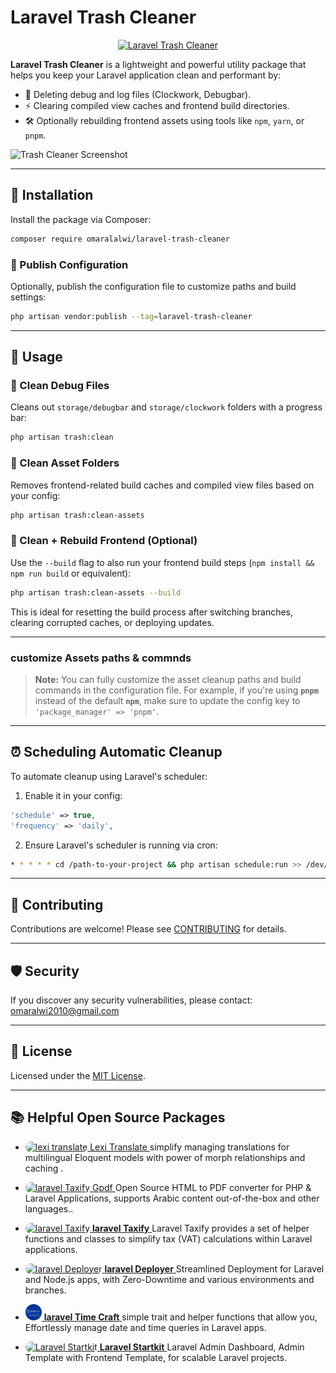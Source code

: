 # Laravel Trash Cleaner

<p align="center">
  <a href="https://github.com/omaralalwi/laravel-trash-cleaner" target="_blank">
    <img src="https://raw.githubusercontent.com/omaralalwi/laravel-trash-cleaner/master/public/images/laravel-trash-cleaner.jpg" alt="Laravel Trash Cleaner">
  </a>
</p>

**Laravel Trash Cleaner** is a lightweight and powerful utility package that helps you keep your Laravel application clean and performant by:

* 🧹 Deleting debug and log files (Clockwork, Debugbar).
* ⚡ Clearing compiled view caches and frontend build directories.
* 🛠️ Optionally rebuilding frontend assets using tools like `npm`, `yarn`, or `pnpm`.

![Trash Cleaner Screenshot](https://raw.githubusercontent.com/omaralalwi/laravel-trash-cleaner/master/public/images/trash-screen-shot.png)

---

## 🚀 Installation

Install the package via Composer:

```bash
composer require omaralalwi/laravel-trash-cleaner
```

### 🔧 Publish Configuration

Optionally, publish the configuration file to customize paths and build settings:

```bash
php artisan vendor:publish --tag=laravel-trash-cleaner
```

---

## 🧹 Usage

### 🔸 Clean Debug Files

Cleans out `storage/debugbar` and `storage/clockwork` folders with a progress bar:

```bash
php artisan trash:clean
```

### 🔸 Clean Asset Folders

Removes frontend-related build caches and compiled view files based on your config:

```bash
php artisan trash:clean-assets
```

### 🔸 Clean + Rebuild Frontend (Optional)

Use the `--build` flag to also run your frontend build steps (`npm install && npm run build` or equivalent):

```bash
php artisan trash:clean-assets --build
```

This is ideal for resetting the build process after switching branches, clearing corrupted caches, or deploying updates.

---

### customize Assets paths &  commnds
> **Note:** You can fully customize the asset cleanup paths and build commands in the configuration file. For example, if you're using **`pnpm`** instead of the default **`npm`**, make sure to update the config key to `'package_manager' => 'pnpm'`.

---

## ⏰ Scheduling Automatic Cleanup

To automate cleanup using Laravel's scheduler:

1. Enable it in your config:

```php
'schedule' => true,
'frequency' => 'daily',
```

2. Ensure Laravel's scheduler is running via cron:

```bash
* * * * * cd /path-to-your-project && php artisan schedule:run >> /dev/null 2>&1
```

---

## 🤝 Contributing

Contributions are welcome! Please see [CONTRIBUTING](CONTRIBUTING.md) for details.

---

## 🛡️ Security

If you discover any security vulnerabilities, please contact: [omaralwi2010@gmail.com](mailto:omaralwi2010@gmail.com)

---

## 📄 License

Licensed under the [MIT License](LICENSE.md).

---


## 📚 Helpful Open Source Packages

- <a href="https://github.com/omaralalwi/lexi-translate"><img src="https://raw.githubusercontent.com/omaralalwi/lexi-translate/master/public/images/lexi-translate-banner.jpg" width="26" height="26" style="border-radius:13px;" alt="lexi translate" /> Lexi Translate </a> simplify managing translations for multilingual Eloquent models with power of morph relationships and caching .

- <a href="https://github.com/omaralalwi/Gpdf"><img src="https://raw.githubusercontent.com/omaralalwi/Gpdf/master/public/images/gpdf-banner-bg.jpg" width="26" height="26" style="border-radius:13px;" alt="laravel Taxify" /> Gpdf </a> Open Source HTML to PDF converter for PHP & Laravel Applications, supports Arabic content out-of-the-box and other languages..

- <a href="https://github.com/omaralalwi/laravel-taxify"><img src="https://raw.githubusercontent.com/omaralalwi/laravel-taxify/master/public/images/taxify.jpg" width="26" height="26" style="border-radius:13px;" alt="laravel Taxify" /> **laravel Taxify** </a> Laravel Taxify provides a set of helper functions and classes to simplify tax (VAT) calculations within Laravel applications.

- <a href="https://github.com/omaralalwi/laravel-deployer"><img src="https://raw.githubusercontent.com/omaralalwi/laravel-deployer/master/public/images/deployer.jpg" width="26" height="26" style="border-radius:13px;" alt="laravel Deployer" /> **laravel Deployer** </a> Streamlined Deployment for Laravel and Node.js apps, with Zero-Downtime and various environments and branches.

- <a href="https://github.com/omaralalwi/laravel-time-craft"><img src="https://raw.githubusercontent.com/omaralalwi/laravel-time-craft/master/public/images/laravel-time-craft.jpg" width="26" height="26" style="border-radius:13px;" alt="laravel Trash Cleaner" /> **laravel Time Craft** </a>simple trait and helper functions that allow you, Effortlessly manage date and time queries in Laravel apps.

- <a href="https://github.com/omaralalwi/laravel-startkit"><img src="https://raw.githubusercontent.com/omaralalwi/laravel-startkit/master/public/screenshots/backend-rtl.png" width="26" height="26" style="border-radius:13px;" alt="Laravel Startkit" /> **Laravel Startkit** </a>  Laravel Admin Dashboard, Admin Template with Frontend Template, for scalable Laravel projects.

